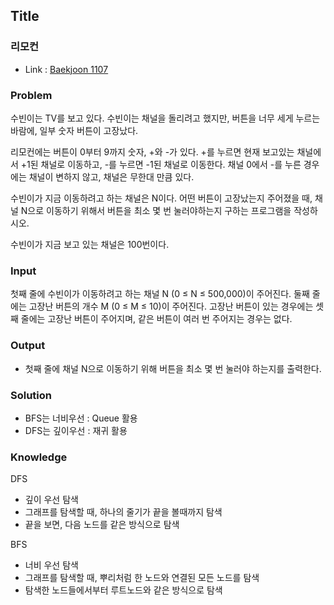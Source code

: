 ## Title
### 리모컨
- Link : [Baekjoon 1107](https://www.acmicpc.net/problem/1107)

### Problem
수빈이는 TV를 보고 있다. 수빈이는 채널을 돌리려고 했지만, 버튼을 너무 세게 누르는 바람에, 일부 숫자 버튼이 고장났다.

리모컨에는 버튼이 0부터 9까지 숫자, +와 -가 있다. +를 누르면 현재 보고있는 채널에서 +1된 채널로 이동하고, -를 누르면 -1된 채널로 이동한다. 채널 0에서 -를 누른 경우에는 채널이 변하지 않고, 채널은 무한대 만큼 있다.

수빈이가 지금 이동하려고 하는 채널은 N이다. 어떤 버튼이 고장났는지 주어졌을 때, 채널 N으로 이동하기 위해서 버튼을 최소 몇 번 눌러야하는지 구하는 프로그램을 작성하시오.

수빈이가 지금 보고 있는 채널은 100번이다.

### Input
첫째 줄에 수빈이가 이동하려고 하는 채널 N (0 ≤ N ≤ 500,000)이 주어진다. 둘째 줄에는 고장난 버튼의 개수 M (0 ≤ M ≤ 10)이 주어진다. 고장난 버튼이 있는 경우에는 셋째 줄에는 고장난 버튼이 주어지며, 같은 버튼이 여러 번 주어지는 경우는 없다.

### Output
- 첫째 줄에 채널 N으로 이동하기 위해 버튼을 최소 몇 번 눌러야 하는지를 출력한다.

### Solution
- BFS는 너비우선 : Queue 활용
- DFS는 깊이우선 : 재귀 활용

### Knowledge
DFS
- 깊이 우선 탐색
- 그래프를 탐색할 때, 하나의 줄기가 끝을 볼때까지 탐색
- 끝을 보면, 다음 노드를 같은 방식으로 탐색

BFS
- 너비 우선 탐색
- 그래프를 탐색할 때, 뿌리처럼 한 노드와 연결된 모든 노드를 탐색
- 탐색한 노드들에서부터 루트노드와 같은 방식으로 탐색